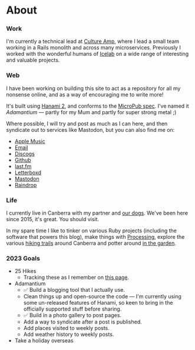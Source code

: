 # About

### Work

I'm currently a technical lead at [Culture Amp](https://cultureamp.com), where I lead a small team working in a Rails monolith and across many microservices. Previously I worked with the wonderful humans of [Icelab](https://icelab.com.au) on a wide range of interesting and valuable projects.

### Web

I have been working on building this site to act as a repository for all my nonsense online, and as a way of encouraging me to write more!

It's built using [Hanami 2](https://hanamirb.org), and conforms to the [MicroPub spec](https://www.w3.org/TR/micropub/). I've named it _Adamantium_ — partly for my Mum and partly for super strong metal ;)

Where possible, I will try and post as much as I can here, and then syndicate out to services like Mastodon, but you can also find me on:

- [Apple Music](https://music.apple.com/profile/nitza)
- [Email](mailto:hello@dnitza.com)
- [Discogs](https://www.discogs.com/user/dnitza)
- [Github](https://github.com/dnitza)
- [last.fm](https://www.last.fm/user/dNitza)
- [Letterboxd](https://letterboxd.com/dnitza/)
- [Mastodon](https://social.dnitza.com/@daniel)
- [Raindrop](https://raindrop.io/nitza/public-32480451)

### Life

I currently live in Canberra with my partner and [our dogs](https://instagram.com/barkly_and_crumpet). We've been here since 2015, it's great. You should visit.

In my spare time I like to tinker on various Ruby projects (including the software that powers this blog), make things with [Processing](https://processing.org), explore the various [hiking trails](/hikes) around Canberra and potter around [in the garden](/tagged/garden).

### 2023 Goals

- 25 Hikes
  - Tracking these as I remember on [this page](/hikes).
- Adamantium
  - ✅ Build a blogging tool that I actually use. 
  - Clean things up and open-source the code — I'm currently using some un-released features of Hanami, so keen to bring in the officially supported stuff before sharing.
  - ✅ Build in a photo gallery to post pages.
  - Add a way to syndicate after a post is published.
  - Add places visited to weekly posts.
  - Add weather history to weekly posts.
- Take a holiday overseas
